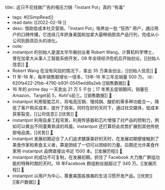 title:: 这只不花钱做广告的电压力锅「Instant Pot」真的 “有毒”

- tags: #[[SimpRead]]
- read date: [[2022-02-18  ]]
- desc: 借助低成本社交营销，「Instant Pot」培养出一批 “狂热” 用户，通过用户的口碑传播，它连续几年跻身美国和加拿大最畅销厨具产品行列，完成从小公司到厨具巨头的进化。
- note:
- instantpot 的创始人是渥太华华裔创业者 Robert Wang，计算机科学博士，曾在加拿大从事人工智能系统开发，08 年全球经济危机后开始创业。[[创始人信息]]   [📌](<http://localhost:7026/reading/14?title=这只不花钱做广告的电压力锅「Instant Pot」真的 “有毒”#id=1645180056172>)
- Robert Wang 在没有风投的情况下，拿出 35 万美金创业。[[创始人信息]]   [📌](<http://localhost:7026/reading/14?title=这只不花钱做广告的电压力锅「Instant Pot」真的 “有毒”#id=1645180263484>)
- 11 年-16 年，每年销售额增长一倍多，13年-16 年三年总销量 500 万。
  id:: 620fa422-2fbb-4790-b93f-0545edd8a2eb
  [[销售数据]]   [📌](<http://localhost:7026/reading/14?title=这只不花钱做广告的电压力锅「Instant Pot」真的 “有毒”#id=1645180370690>)
- 16 年的 prime day 一天卖出 21 万 5 千台；17 年黑五促销期间，销量在Amazon、Target前 5，Kohl's前三。[[销售数据]]   [📌](<http://localhost:7026/reading/14?title=这只不花钱做广告的电压力锅「Instant Pot」真的 “有毒”#id=1645180964747>)
- instantpot 利用智能芯片，将电高压锅、慢炖锅、酸奶机等多种功能合一，降低了客户购买成本，提升了效率。同时在好的天时下，通过社交媒体，低成本获客裂变。[[公司信息]]  [[优势]]   [📌](<http://localhost:7026/reading/14?title=这只不花钱做广告的电压力锅「Instant Pot」真的 “有毒”#id=1645181240281>)
- instantpot 利用自身工程背景，利用传感器和芯片增强了对产品的控制力，例如可以煮出不同蛋黄熟读的鸡蛋。instantpot 还打算将此优势扩展到其他传统厨电品类。[[优势]]   [📌](<http://localhost:7026/reading/14?title=这只不花钱做广告的电压力锅「Instant Pot」真的 “有毒”#id=1645181741057>)
- instantpot 发展初期迎合了人们追求健康美好的天时，在发展初期便接触到了美食作家和素食主义者，算是团结了一切可以团结的力量。后期还允许美食作家用 instantpot 品牌直接出书近 1500 本。[[发展历程]]   [📌](<http://localhost:7026/reading/14?title=这只不花钱做广告的电压力锅「Instant Pot」真的 “有毒”#id=1645185707271>)
- instantpot 的成功不可复制，在发展初期，抓住了 Facebook 大力推广群组功能的特殊时期的天时。18 年Facebook 群组粉丝就超过了 340 万。[[发展历程]]   [📌](<http://localhost:7026/reading/14?title=这只不花钱做广告的电压力锅「Instant Pot」真的 “有毒”#id=1645185980189>)
- instantpot 以用户为中心，尊重美国各族裔的生活习惯开发产品。[[优势]]  [[客户数据]]   [📌](<http://localhost:7026/reading/14?title=这只不花钱做广告的电压力锅「Instant Pot」真的 “有毒”#id=1645186169175>)